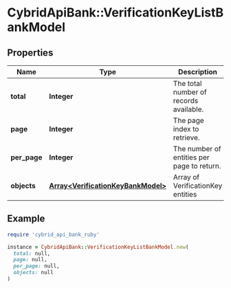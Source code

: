 # CybridApiBank::VerificationKeyListBankModel

## Properties

| Name | Type | Description | Notes |
| ---- | ---- | ----------- | ----- |
| **total** | **Integer** | The total number of records available. |  |
| **page** | **Integer** | The page index to retrieve. |  |
| **per_page** | **Integer** | The number of entities per page to return. |  |
| **objects** | [**Array&lt;VerificationKeyBankModel&gt;**](VerificationKeyBankModel.md) | Array of VerificationKey entities |  |

## Example

```ruby
require 'cybrid_api_bank_ruby'

instance = CybridApiBank::VerificationKeyListBankModel.new(
  total: null,
  page: null,
  per_page: null,
  objects: null
)
```

